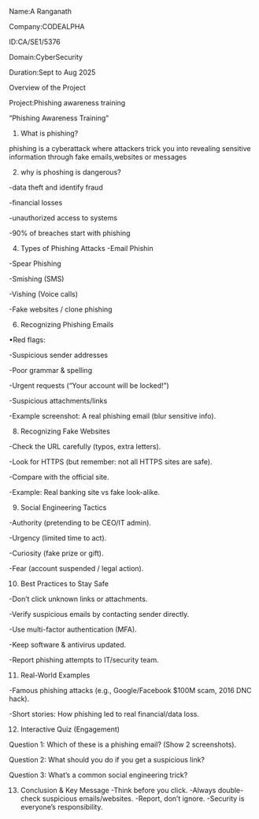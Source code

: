 Name:A Ranganath

Company:CODEALPHA

ID:CA/SE1/5376

Domain:CyberSecurity

Duration:Sept to Aug 2025

 Overview of the Project

Project:Phishing awareness training

“Phishing Awareness Training”

1. What is phishing?

phishing is a cyberattack where attackers trick you into revealing sensitive information through fake emails,websites or messages

2. why is phoshing is dangerous?
   
-data theft and identify fraud

-financial losses

-unauthorized access to systems

-90% of breaches start with phishing

4. Types of Phishing Attacks
-Email Phishin

-Spear Phishing

-Smishing (SMS)

-Vishing (Voice calls)

-Fake websites / clone phishing

6. Recognizing Phishing Emails

•Red flags:

  -Suspicious sender addresses
  
  -Poor grammar & spelling
  
  -Urgent requests (“Your account will be locked!”)
  
   -Suspicious attachments/links
   
-Example screenshot: A real phishing email (blur sensitive info).

8. Recognizing Fake Websites

-Check the URL carefully (typos, extra letters).

-Look for HTTPS (but remember: not all HTTPS sites are safe).

-Compare with the official site.

-Example: Real banking site vs fake look-alike.

9. Social Engineering Tactics

-Authority (pretending to be CEO/IT admin).

-Urgency (limited time to act).

-Curiosity (fake prize or gift).

-Fear (account suspended / legal action).

10. Best Practices to Stay Safe

-Don’t click unknown links or attachments.

-Verify suspicious emails by contacting sender directly.

-Use multi-factor authentication (MFA).

-Keep software & antivirus updated.

-Report phishing attempts to IT/security team.

11. Real-World Examples

-Famous phishing attacks (e.g., Google/Facebook $100M scam, 2016 DNC hack).

-Short stories: How phishing led to real financial/data loss.

12. Interactive Quiz (Engagement)

Question 1: Which of these is a phishing email? (Show 2 screenshots).

Question 2: What should you do if you get a suspicious link?

Question 3: What’s a common social engineering trick?

13. Conclusion & Key Message
-Think before you click.
-Always double-check suspicious emails/websites.
-Report, don’t ignore.
-Security is everyone’s responsibility.
